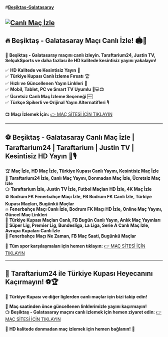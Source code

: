 #**[Beşiktaş-Galatasaray](https://hdmac-bjjsgc-com.cdn.ampproject.org/c/s/hdmac.bjjsgc.com/amp)** 


<a href="https://hdmac-bjjsgc-com.cdn.ampproject.org/c/s/hdmac.bjjsgc.com/amp" rel="nofollow"><img src="https://raw.githubusercontent.com/trftar433/trftar433/refs/heads/main/BODRUMSOR%20-%20FENERBAHE%20CANLI%20%C4%B0ZLE%20(1).png" alt="Canlı Maç İzle" data-canonical-src="[https://raw.githubusercontent.com/trftar433/trftar433/refs/heads/main/BODRUMSOR%20-%20FENERBAHE%20CANLI%20%C4%B0ZLE%20(1).png)" style="max-width: 100%;"></a>
---

## 🔥 **Beşiktaş - Galatasaray Maçı Canlı İzle!** 🏟️📡

📌 **Beşiktaş - Galatasaray maçını canlı izleyin. Taraftarium24, Justin TV, SelçukSports ve daha fazlası ile HD kalitede kesintisiz yayını yakalayın!**

✅ **HD Kalitede ve Kesintisiz Yayın** 🎥  
✅ **Türkiye Kupası Canlı İzleme Fırsatı** 🏆  
✅ **Hızlı ve Güncellenen Yayın Linkleri** 🔄  
✅ **Mobil, Tablet, PC ve Smart TV Uyumlu** 📱💻📺  
✅ **Ücretsiz Canlı Maç İzleme Seçeneği** 🆓  
✅ **Türkçe Spikerli ve Orijinal Yayın Alternatifleri** 🎙️  

📺 **Maçı İzlemek İçin:** [👉 MAÇ SİTESİ İÇİN TIKLAYIN](https://www.bjjsgc.com/)

---

## ⚽ **Beşiktaş - Galatasaray Canlı Maç İzle | Taraftarium24 | Taraftarium | Justin TV | Kesintisiz HD Yayın** 📡🎙️

🏆 **Maç İzle, HD Maç İzle, Türkiye Kupası Canlı Yayını, Kesintisiz Maç İzle**  
📡 **Taraftarium24 İzle, Canlı Maç Yayını, Donmadan Maç İzle, Ücretsiz Maç İzle**  
📺 **Taraftarium İzle, Justin TV İzle, Futbol Maçları HD İzle, 4K Maç İzle**  
⚽ **Bodrum FK Fenerbahçe Maçı İzle, FB Bodrum FK Canlı İzle, Türkiye Kupası Maçları, Bugünkü Maçlar**  
🔥 **Fenerbahçe Maçı Canlı İzle, Bodrum FK Maçı HD İzle, Online Maç Yayını, Güncel Maç Linkleri**  
🏅 **Türkiye Kupası Maçları Canlı, FB Bugün Canlı Yayın, Anlık Maç Yayınları**  
📌 **Süper Lig, Premier Lig, Bundesliga, La Liga, Serie A Canlı Maç İzle, Avrupa Kupaları Canlı İzle**  
🎯 **Fenerbahçe Maçı Ne Zaman, FB Maç Saati, Bugünkü Maçlar**  

📌 **Tüm spor karşılaşmaları için hemen tıklayın:** [👉 MAÇ SİTESİ İÇİN TIKLAYIN](https://hdmac-bjjsgc-com.cdn.ampproject.org/c/s/hdmac.bjjsgc.com/amp)

---

## 🚀 **Taraftarium24 ile Türkiye Kupası Heyecanını Kaçırmayın!** ⚽🏆

🏅 **Türkiye Kupası ve diğer liglerden canlı maçlar için bizi takip edin!**

📢 **Maç saatinden önce güncellenen linklerimizle yayını kaçırmayın!**  
📺 **Beşiktaş - Galatasaray maçını canlı izlemek için hemen ziyaret edin:** [👉 MAÇ SİTESİ İÇİN TIKLAYIN](https://hdmac-bjjsgc-com.cdn.ampproject.org/c/s/hdmac.bjjsgc.com/amp)  

🌟 **HD kalitede donmadan maç izlemek için hemen bağlanın!** 🎉
